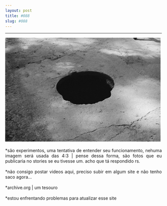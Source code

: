 ```yaml
---
layout: post
title: #088
slug: #088
---
```

---
<p class="description" style="text-align: justify;">
  <img src="/assets/danilo-luna-earlyworks-04.jpg" />
  <br>
  <br>
*são experimentos, uma tentativa de entender seu funcionamento, nehuma imagem será usada das 4:3 | pense dessa forma, são fotos que eu publicaria no stories se eu tivesse um. acho que tá respondido rs.
<br>
  <br>
*não consigo postar videos aqui, preciso subir em algum site e não tenho saco agora...
<br>
  <br>
*archive.org | um tesouro
<br>
  <br>
*estou enfrentando problemas para atualizar esse site
<br>
  <br>

